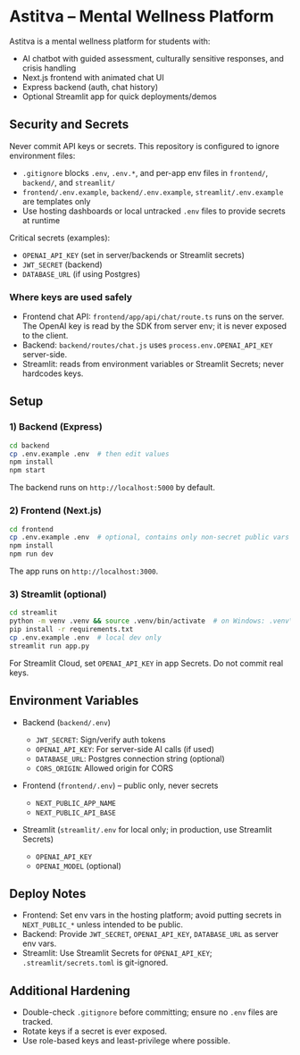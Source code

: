 # Astitva – Mental Wellness Platform

Astitva is a mental wellness platform for students with:
- AI chatbot with guided assessment, culturally sensitive responses, and crisis handling
- Next.js frontend with animated chat UI
- Express backend (auth, chat history)
- Optional Streamlit app for quick deployments/demos

## Security and Secrets

Never commit API keys or secrets. This repository is configured to ignore environment files:
- `.gitignore` blocks `.env`, `.env.*`, and per-app env files in `frontend/`, `backend/`, and `streamlit/`
- `frontend/.env.example`, `backend/.env.example`, `streamlit/.env.example` are templates only
- Use hosting dashboards or local untracked `.env` files to provide secrets at runtime

Critical secrets (examples):
- `OPENAI_API_KEY` (set in server/backends or Streamlit secrets)
- `JWT_SECRET` (backend)
- `DATABASE_URL` (if using Postgres)

### Where keys are used safely
- Frontend chat API: `frontend/app/api/chat/route.ts` runs on the server. The OpenAI key is read by the SDK from server env; it is never exposed to the client.
- Backend: `backend/routes/chat.js` uses `process.env.OPENAI_API_KEY` server-side.
- Streamlit: reads from environment variables or Streamlit Secrets; never hardcodes keys.

## Setup

### 1) Backend (Express)
```bash
cd backend
cp .env.example .env  # then edit values
npm install
npm start
```
The backend runs on `http://localhost:5000` by default.

### 2) Frontend (Next.js)
```bash
cd frontend
cp .env.example .env  # optional, contains only non-secret public vars
npm install
npm run dev
```
The app runs on `http://localhost:3000`.

### 3) Streamlit (optional)
```bash
cd streamlit
python -m venv .venv && source .venv/bin/activate  # on Windows: .venv\Scripts\activate
pip install -r requirements.txt
cp .env.example .env  # local dev only
streamlit run app.py
```
For Streamlit Cloud, set `OPENAI_API_KEY` in app Secrets. Do not commit real keys.

## Environment Variables

- Backend (`backend/.env`)
  - `JWT_SECRET`: Sign/verify auth tokens
  - `OPENAI_API_KEY`: For server-side AI calls (if used)
  - `DATABASE_URL`: Postgres connection string (optional)
  - `CORS_ORIGIN`: Allowed origin for CORS

- Frontend (`frontend/.env`) – public only, never secrets
  - `NEXT_PUBLIC_APP_NAME`
  - `NEXT_PUBLIC_API_BASE`

- Streamlit (`streamlit/.env` for local only; in production, use Streamlit Secrets)
  - `OPENAI_API_KEY`
  - `OPENAI_MODEL` (optional)

## Deploy Notes
- Frontend: Set env vars in the hosting platform; avoid putting secrets in `NEXT_PUBLIC_*` unless intended to be public.
- Backend: Provide `JWT_SECRET`, `OPENAI_API_KEY`, `DATABASE_URL` as server env vars.
- Streamlit: Use Streamlit Secrets for `OPENAI_API_KEY`; `.streamlit/secrets.toml` is git-ignored.

## Additional Hardening
- Double-check `.gitignore` before committing; ensure no `.env` files are tracked.
- Rotate keys if a secret is ever exposed.
- Use role-based keys and least-privilege where possible.

